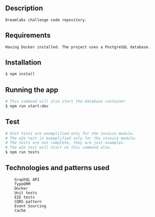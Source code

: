 ## Description
```
Dreamlabs challenge code repository.
```

## Requirements

```
Having Docker installed. The project uses a PostgreSQL database.
```

## Installation

```bash
$ npm install
```

## Running the app

```bash
# This command will also start the database container
$ npm run start:dev
```

## Test

```bash
# Unit tests are exemplified only for the invoice module.
# The e2e test is exemplified only for the invoice module.
# The tests are not complete, they are just examples.
# The e2e test will start on this command also.
$ npm run tests
```

## Technologies and patterns used

```
    GraphQL API
    TypeORM
    Docker
    Unit tests
    E2E tests
    CQRS pattern
    Event Sourcing
    Cache
```
